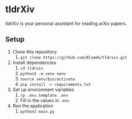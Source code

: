 # tldrXiv

tldrXiv is your personal assistant for reading arXiv papers.

## Setup

1. Clone this repository:
   1. `git clone https://github.com/Bloomh/tldrxiv.git`
2. Install dependencies
   1. `cd tldrxiv`
   2. `python3 -m venv venv`
   3. `source venv/bin/activate`
   4. `pip install -r requirements.txt`
3. Set up environment variables
   1. `cp .env.template .env`
   2. Fill in the values in `.env`
4. Run the application
   1. `python3 main.py`
